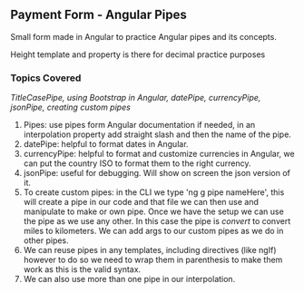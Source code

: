 ## Payment Form - Angular Pipes

Small form made in Angular to practice Angular pipes and its concepts.

Height template and property is there for decimal practice purposes

### Topics Covered

_TitleCasePipe, using Bootstrap in Angular, datePipe, currencyPipe, jsonPipe, creating custom pipes_

1. Pipes: use pipes form Angular documentation if needed, in an interpolation property add straight slash and then the name of the pipe.
2. datePipe: helpful to format dates in Angular.
3. currencyPipe: helpful to format and customize currencies in Angular, we can put the country ISO to format them to the right currency.
4. jsonPipe: useful for debugging. Will show on screen the json version of it.
5. To create custom pipes: in the CLI we type 'ng g pipe nameHere', this will create a pipe in our code and that file we can then use and manipulate to make or own pipe. Once we have the setup we can use the pipe as we use any other. In this case the pipe is _convert_ to convert miles to kilometers. We can add args to our custom pipes as we do in other pipes.
6. We can reuse pipes in any templates, including directives (like ngIf) however to do so we need to wrap them in parenthesis to make them work as this is the valid syntax.
7. We can also use more than one pipe in our interpolation.
